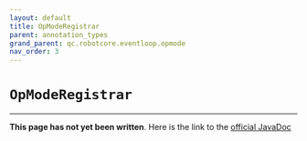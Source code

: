 ```yaml
---
layout: default
title: OpModeRegistrar
parent: annotation_types
grand_parent: qc.robotcore.eventloop.opmode
nav_order: 3
---
```

# `OpModeRegistrar`
---
**This page has not yet been written**. Here is the link to the [official JavaDoc](https://ftctechnh.github.io/ftc_app/doc/javadoc/com/qualcomm/robotcore/eventloop/opmode/OpModeRegistrar.html)
        